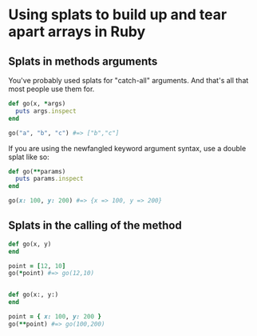 # Using splats to build up and tear apart arrays in Ruby

## Splats in methods arguments

You've probably used splats for "catch-all" arguments. And that's all that most people use them for.

```ruby
def go(x, *args)
  puts args.inspect
end

go("a", "b", "c") #=> ["b","c"]
```

If you are using the newfangled keyword argument syntax, use a double splat like so:

```ruby
def go(**params)
  puts params.inspect
end

go(x: 100, y: 200) #=> {x => 100, y => 200}
```

## Splats in the calling of the method

```ruby
def go(x, y)
end

point = [12, 10]
go(*point) #=> go(12,10)


def go(x:, y:)
end

point = { x: 100, y: 200 }
go(**point) #=> go(100,200)
```
